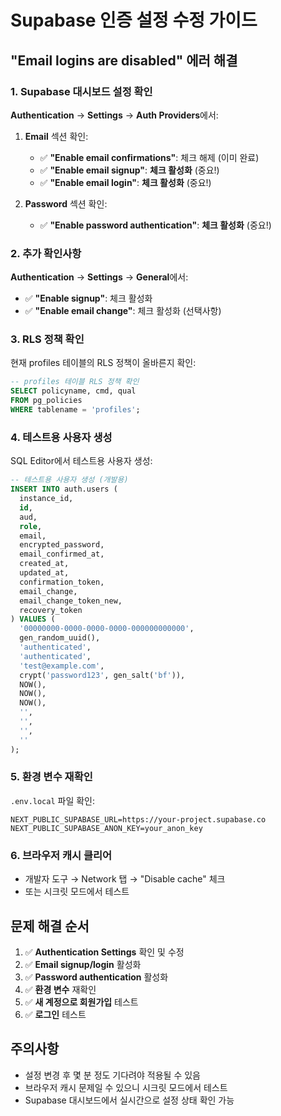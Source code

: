 # Supabase 인증 설정 수정 가이드

## "Email logins are disabled" 에러 해결

### 1. Supabase 대시보드 설정 확인

**Authentication** → **Settings** → **Auth Providers**에서:

1. **Email** 섹션 확인:
   - ✅ **"Enable email confirmations"**: 체크 해제 (이미 완료)
   - ✅ **"Enable email signup"**: **체크 활성화** (중요!)
   - ✅ **"Enable email login"**: **체크 활성화** (중요!)

2. **Password** 섹션 확인:
   - ✅ **"Enable password authentication"**: **체크 활성화** (중요!)

### 2. 추가 확인사항

**Authentication** → **Settings** → **General**에서:
- ✅ **"Enable signup"**: 체크 활성화
- ✅ **"Enable email change"**: 체크 활성화 (선택사항)

### 3. RLS 정책 확인

현재 profiles 테이블의 RLS 정책이 올바른지 확인:

```sql
-- profiles 테이블 RLS 정책 확인
SELECT policyname, cmd, qual 
FROM pg_policies 
WHERE tablename = 'profiles';
```

### 4. 테스트용 사용자 생성

SQL Editor에서 테스트용 사용자 생성:

```sql
-- 테스트용 사용자 생성 (개발용)
INSERT INTO auth.users (
  instance_id,
  id,
  aud,
  role,
  email,
  encrypted_password,
  email_confirmed_at,
  created_at,
  updated_at,
  confirmation_token,
  email_change,
  email_change_token_new,
  recovery_token
) VALUES (
  '00000000-0000-0000-0000-000000000000',
  gen_random_uuid(),
  'authenticated',
  'authenticated',
  'test@example.com',
  crypt('password123', gen_salt('bf')),
  NOW(),
  NOW(),
  NOW(),
  '',
  '',
  '',
  ''
);
```

### 5. 환경 변수 재확인

`.env.local` 파일 확인:
```env
NEXT_PUBLIC_SUPABASE_URL=https://your-project.supabase.co
NEXT_PUBLIC_SUPABASE_ANON_KEY=your_anon_key
```

### 6. 브라우저 캐시 클리어

- 개발자 도구 → Network 탭 → "Disable cache" 체크
- 또는 시크릿 모드에서 테스트

## 문제 해결 순서

1. ✅ **Authentication Settings** 확인 및 수정
2. ✅ **Email signup/login** 활성화
3. ✅ **Password authentication** 활성화
4. ✅ **환경 변수** 재확인
5. ✅ **새 계정으로 회원가입** 테스트
6. ✅ **로그인** 테스트

## 주의사항

- 설정 변경 후 몇 분 정도 기다려야 적용될 수 있음
- 브라우저 캐시 문제일 수 있으니 시크릿 모드에서 테스트
- Supabase 대시보드에서 실시간으로 설정 상태 확인 가능

